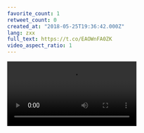 ```yaml
---
favorite_count: 1
retweet_count: 0
created_at: "2018-05-25T19:36:42.000Z"
lang: zxx
full_text: https://t.co/EAOWnFA0ZK
video_aspect_ratio: 1
---
```


![Embedded Video](https://twitter-media-coderbyheart.s3.eu-north-1.amazonaws.com/1000098353080946688-qd6kq94ST-Doyae6.mp4)
